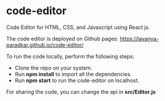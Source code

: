 # code-editor
Code Editor for HTML, CSS, and Javascript using React js.

The code editor is deployed on Github pages: https://lavanya-paradkar.github.io/code-editor/

To run the code locally, perform the following steps:

- Clone the repo on your system.
- Run **npm install** to import all the dependencies.
- Run **npm start** to run the code-editor on localhost.

For sharing the code, you can change the api in **src/Editor.js**
